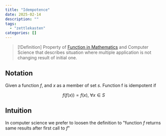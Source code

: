 ```yaml
---
title: "Idempotence"
date: 2025-02-14
description: ""
tags: 
  - "zettlekasten"
categories: []
---
```


> [!Definition]
> Property of [Function in Mathematics](Function%20in%20Mathematics.md) and Computer Science that describes situation where multiple application is not changing result of initial one.

## Notation

Given a function $f$, and $x$ as a member of set $s$. Function f is idempotent if

$$f(f(x)) = f(x), \ \forall x \in S $$

## Intuition

In computer science we prefer to loosen the definition to "function $f$ returns same results after first call to $f$"
